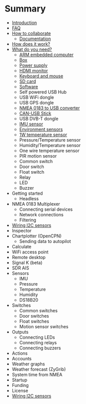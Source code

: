 # Summary

* [Introduction](README.md)
* [FAQ](faq.md)
* [How to collaborate](how_to_collaborate.md)
  * [Documentation](documentation.md)
* [How does it work?](how_does_it_work.md)
* [What do you need?](what_do_you_need.md)
  * [ARM embedded computer](arm_computer.md)
  * [Box](box.md)
  * [Power supply](power_supply.md)
  * [HDMI monitor](monitor.md)
  * [Keyboard and mouse](keyboard.md)
  * [SD card](sd_card.md)
  * [Software](software.md)
  * Self powered USB Hub
  * USB WiFi dongle
  * USB GPS dongle
  * [NMEA 0183 to USB converter](nmea-0183-to-usb-converter.md)
  * [CAN-USB Stick](can-usb-stick.md)
  * USB DVB-T dongle
  * [IMU sensor](imu-sensor.md)
  * [Environment sensors](environment-sensors.md)
  * [1W temperature sensor](1w-temperature-sensor.md)
  * Pressure/Temperature sensor
  * Humidity/Temperature sensor
  * One wire temperature sensor
  * PIR motion sensor
  * Common switch
  * Door switch
  * Float switch
  * Relay
  * LED
  * Buzzer
* Getting started
  * Headless
* NMEA 0183 Multiplexer
  * Connecting serial devices
  * Network connections
  * Filtering
* [Wiring I2C sensors](wiring-i2c-sensors.md)
* Inspector
* Chartplotter \(OpenCPN\)
  * Sending data to autopilot
* Calculate
* WiFi access point
* Remote desktop
* Signal K \(beta\)
* SDR AIS
* Sensors
  * IMU
  * Pressure
  * Temperature
  * Humidity
  * DS18B20
* Switches
  * Common switches
  * Door switches
  * Float switches
  * Motion sensor switches
* Outputs
  * Connecting LEDs
  * Connecting relays
  * Connecting buzzers
* Actions
* Accounts
* Weather graphs
* Weather forecast \(ZyGrib\)
* System time from NMEA
* Startup
* Funding
* License
* [Wiring I2C sensors](wiring-i2c-sensors.md)

